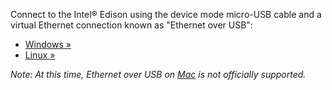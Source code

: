 Connect to the Intel® Edison using the device mode micro-USB cable and a virtual Ethernet connection known as "Ethernet over USB":

* [Windows »](windows.md)
* [Linux »](inux.md)

_Note: At this time, Ethernet over USB on [Mac](mac.md) is not officially supported._